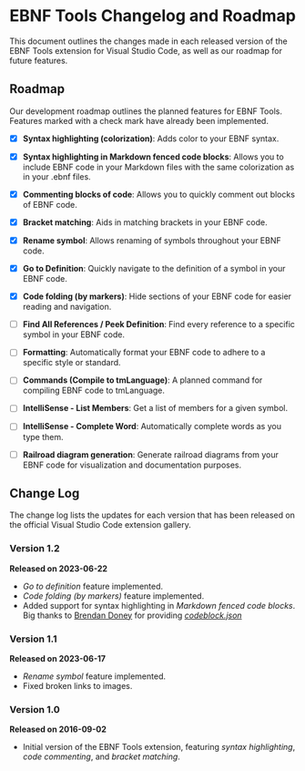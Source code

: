 # EBNF Tools Changelog and Roadmap

This document outlines the changes made in each released version of the EBNF Tools extension for Visual Studio Code, as well as our roadmap for future features.

## Roadmap

Our development roadmap outlines the planned features for EBNF Tools. Features marked with a check mark have already been implemented.

- [x] **Syntax highlighting (colorization)**: Adds color to your EBNF syntax.
- [x] **Syntax highlighting in Markdown fenced code blocks**: Allows you to include EBNF code in your Markdown files with the same colorization as in your .ebnf files.
- [x] **Commenting blocks of code**: Allows you to quickly comment out blocks of EBNF code.
- [x] **Bracket matching**: Aids in matching brackets in your EBNF code.
- [x] **Rename symbol**: Allows renaming of symbols throughout your EBNF code.
- [x] **Go to Definition**: Quickly navigate to the definition of a symbol in your EBNF code.
- [x] **Code folding (by markers)**: Hide sections of your EBNF code for easier reading and navigation.
- [ ] **Find All References / Peek Definition**: Find every reference to a specific symbol in your EBNF code.
- [ ] **Formatting**: Automatically format your EBNF code to adhere to a specific style or standard.
- [ ] **Commands (Compile to tmLanguage)**: A planned command for compiling EBNF code to tmLanguage.
- [ ] **IntelliSense - List Members**: Get a list of members for a given symbol.
- [ ] **IntelliSense - Complete Word**: Automatically complete words as you type them.
- [ ] **Railroad diagram generation**: Generate railroad diagrams from your EBNF code for visualization and documentation purposes.


## Change Log

The change log lists the updates for each version that has been released on the official Visual Studio Code extension gallery.

### Version 1.2
**Released on 2023-06-22**

- _Go to definition_ feature implemented.
- _Code folding (by markers)_ feature implemented.
- Added support for syntax highlighting in _Markdown fenced code blocks_. Big thanks to [Brendan Doney](https://github.com/brdoney) for providing *[codeblock.json](https://github.com/igochkov/vscode-ebnf/blob/main/syntaxes/codeblock.json)*

### Version 1.1
**Released on 2023-06-17**

- _Rename symbol_ feature implemented.
- Fixed broken links to images.

### Version 1.0
**Released on 2016-09-02**

- Initial version of the EBNF Tools extension, featuring _syntax highlighting_, _code commenting_, and _bracket matching_.
